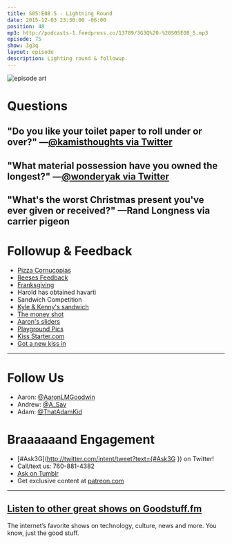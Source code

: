 ```yaml
---
title: S05:E08.5 - Lightning Round
date: 2015-12-03 23:30:00 -06:00
position: 48
mp3: http://podcasts-1.feedpress.co/13789/3G3Q%20-%20S05E08_5.mp3
episode: 75
show: 3g3q
layout: episode
description: Lighting round & followup.
---
```


![episode art][1]

# Questions

## "Do you like your toilet paper to roll under or over?" —[@kamisthoughts via Twitter][2]

## "What material possession have you owned the longest?" —[@wonderyak via Twitter][3]

## "What's the worst Christmas present you've ever given or received?" —Rand Longness via carrier pigeon

# Followup & Feedback

* [Pizza Cornucopias][4]
* [Reeses Feedback][5]
* [Franksgiving][6]
* Harold has obtained havarti
* Sandwich Competition
* [Kyle &amp; Kenny's sandwich][7]
* [The money shot][8]
* [Aaron's sliders][9]
* [Playground Pics][10]
* [Kiss Starter.com][11]
* [Got a new kiss in][12]

***

# Follow Us
* Aaron: [@AaronLMGoodwin](http://twitter.com/aaronlmgoodwin)
* Andrew: [@A_Sav](http://twitter.com/a_sav)
* Adam: [@ThatAdamKid](http://twitter.com/thatadamkid)

# Braaaaaand Engagement
* [#Ask3G](http://twitter.com/intent/tweet?text={#Ask3G }) on Twitter!
* Call/text us: 760-881-4382
* [Ask on Tumblr](http://3g3q.co/ask)
* Get exclusive content at [patreon.com](http://www.patreon.com/3g3q)

***

## [Listen to other great shows on Goodstuff.fm](http://goodstuff.fm/)
The internet’s favorite shows on technology, culture, news and more. You know, just the good stuff.

[1]: http://l.gdwn.co/1l6GR.png
[2]: http://twitter.com/kamisthoughts/status/665013107471724544
[3]: http://twitter.com/wonderyak/status/667592740624973824
[4]: http://l.gdwn.co/13voA
[5]: https://twitter.com/BryanMBrush/status/669272680651227141
[6]: http://www.10best.com/interests/foodie/franksgiving-a-new-american-tradition/
[7]: https://twitter.com/TransmissionAM/status/671199712381243392
[8]: https://twitter.com/TransmissionAM/status/671200098777346048
[9]: https://twitter.com/_3g3q/status/671339545783308288
[10]: http://m.imgur.com/a/EiTe8
[11]: http://kissstarter.com
[12]: https://twitter.com/princessharold/status/671044787735146496
[13]: http://twitter.com/aaronlmgoodwin
[14]: http://twitter.com/a_sav
[15]: http://twitter.com/thatadamkid
[16]: http://www.patreon.com/3g3q
[17]: http://goodstuff.fm/3g3q/
